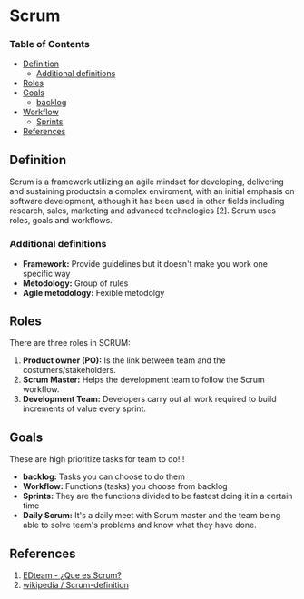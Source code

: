 # Scrum

### Table of Contents
  - [Definition](#definition)
    - [Additional definitions](#additional-definitions)
  - [Roles](#roles)
  - [Goals](#goals)
    - [backlog](#backlog)
  - [Workflow](#workflow)
    - [Sprints](#sprints)
  - [References](#references)

## Definition
Scrum is a framework utilizing an agile mindset for developing, delivering and sustaining productsin a complex enviroment, with an initial emphasis on software development, although it has been used in other fields including research, sales, marketing and advanced technologies [2]. Scrum uses roles, goals and workflows.

### Additional definitions
- **Framework:**
 Provide guidelines but it doesn't make you work one specific way 
- **Metodology:**
Group of rules
- **Agile metodology:**
Fexible metodolgy

## Roles
There are three roles in SCRUM:
   1. **Product owner (PO):** Is the link between team and the costumers/stakeholders.
   2. **Scrum Master:** Helps the development team to follow the Scrum workflow.
   3. **Development Team:** Developers carry out all work required to build increments of value every sprint.

## Goals
These are high prioritize tasks for team to do!!!
- **backlog:**
Tasks you can choose to do them
- **Workflow:**
Functions (tasks) you choose from backlog
- **Sprints:**
They are the functions divided to be fastest doing it in a certain time
- **Daily Scrum:**
It's a daily meet with Scrum master and the team being able to solve team's problems and know what they have done.

## References
1. [EDteam - ¿Que es Scrum?](https://www.youtube.com/watch?v=sLexw-z13Fo)
2. [wikipedia / Scrum-definition](https://en.wikipedia.org/wiki/Scrum_)